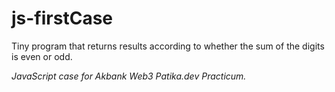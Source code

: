 # js-firstCase
Tiny program that returns results according to whether the sum of the digits is even or odd.

*JavaScript case for Akbank Web3 Patika.dev Practicum.*
